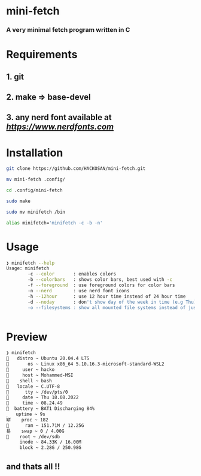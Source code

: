 # mini-fetch

### A very minimal fetch program written in C 

##

# Requirements

## 1. git 
## 2. make => base-devel

## 3. any nerd font available at *https://www.nerdfonts.com*
# Installation
```sh
git clone https://github.com/HACKOSAN/mini-fetch.git

mv mini-fetch .config/

cd .config/mini-fetch

sudo make 

sudo mv minifetch /bin 

alias minifetch='minifetch -c -b -n'
```
# Usage

```sh
❯ minifetch --help
Usage: minifetch
        -c --color       : enables colors
        -b --colorbars   : shows color bars, best used with -c
        -f --foreground  : use foreground colors for color bars
        -n --nerd        : use nerd font icons
        -h --12hour      : use 12 hour time instead of 24 hour time
        -d --noday       : don't show day of the week in time (e.g Thu)
        -o --filesystems : show all mounted file systems instead of just root



```

# Preview
```sh
❯ minifetch
   distro ~ Ubuntu 20.04.4 LTS
       os ~ Linux x86_64 5.10.16.3-microsoft-standard-WSL2
     user ~ hacko
     host ~ Mohammed-MSI
    shell ~ bash
   locale ~ C.UTF-8
      tty ~ /dev/pts/0
     date ~ Thu 18.08.2022
     time ~ 08.24.49
  battery ~ BAT1 Discharging 84%
﯁   uptime ~ 9s
缾    proc ~ 182
      ram ~ 151.71M / 12.25G
易    swap ~ 0 / 4.00G
﫭    root ~ /dev/sdb
     inode ~ 84.33K / 16.00M
     block ~ 2.28G / 250.98G
```

## and thats all !!


